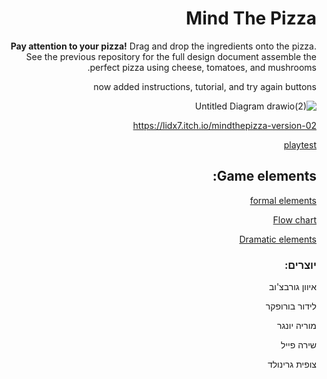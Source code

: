 <div dir='rtl' lang='he'>

# Mind The Pizza

**Pay attention to your pizza!**
Drag and drop the ingredients onto the pizza.
See the previous repository for the full design document 
assemble the perfect pizza using cheese, tomatoes, and mushrooms.

now added instructions, tutorial, and try again buttons

![Untitled Diagram drawio(2)](https://github.com/user-attachments/assets/5309393a-09ac-470a-a41e-74f93fb7863c)


https://lidx7.itch.io/mindthepizza-version-02

[playtest
](https://github.com/Gamedev-Projects-2025/mindThePizza/blob/main/playtest.md)


## Game elements:
[formal elements
](https://github.com/Gamedev-Projects-2025/mindThePizza/blob/main/formal-elements.md)

[Flow chart
](https://github.com/Gamedev-Projects-2025/mindThePizza/blob/main/flow_chart.pdf)

[Dramatic elements
](https://github.com/Gamedev-Projects-2025/mindThePizza/blob/main/dramatic-elements.md)
### יוצרים:
איוון גורבצ'וב  

לידור בורופקר  

מוריה יונגר  

שירה פייל  

צופית גרינולד  

</div>
